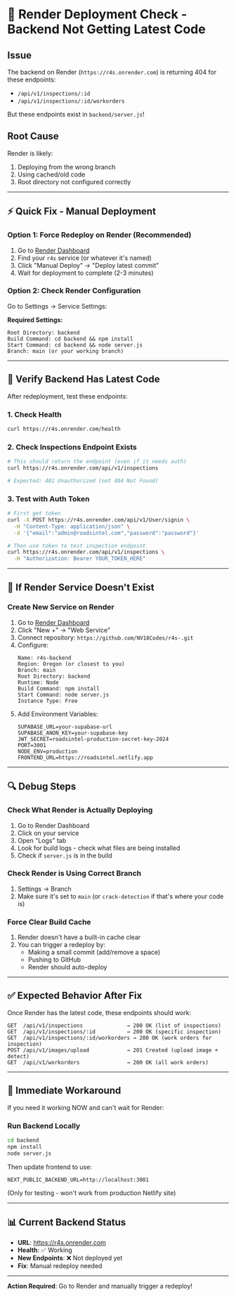 # 🔧 Render Deployment Check - Backend Not Getting Latest Code

## Issue
The backend on Render (`https://r4s.onrender.com`) is returning 404 for these endpoints:
- `/api/v1/inspections/:id`
- `/api/v1/inspections/:id/workorders`

But these endpoints exist in `backend/server.js`!

## Root Cause
Render is likely:
1. Deploying from the wrong branch
2. Using cached/old code
3. Root directory not configured correctly

---

## ⚡ Quick Fix - Manual Deployment

### Option 1: Force Redeploy on Render (Recommended)
1. Go to [Render Dashboard](https://dashboard.render.com)
2. Find your `r4s` service (or whatever it's named)
3. Click "Manual Deploy" → "Deploy latest commit"
4. Wait for deployment to complete (2-3 minutes)

### Option 2: Check Render Configuration
Go to Settings → Service Settings:

**Required Settings:**
```
Root Directory: backend
Build Command: cd backend && npm install
Start Command: cd backend && node server.js
Branch: main (or your working branch)
```

---

## 🧪 Verify Backend Has Latest Code

After redeployment, test these endpoints:

### 1. Check Health
```bash
curl https://r4s.onrender.com/health
```

### 2. Check Inspections Endpoint Exists
```bash
# This should return the endpoint (even if it needs auth)
curl https://r4s.onrender.com/api/v1/inspections

# Expected: 401 Unauthorized (not 404 Not Found)
```

### 3. Test with Auth Token
```bash
# First get token
curl -X POST https://r4s.onrender.com/api/v1/User/signin \
  -H "Content-Type: application/json" \
  -d '{"email":"admin@roadsintel.com","password":"password"}'

# Then use token to test inspection endpoint
curl https://r4s.onrender.com/api/v1/inspections \
  -H "Authorization: Bearer YOUR_TOKEN_HERE"
```

---

## 📝 If Render Service Doesn't Exist

### Create New Service on Render
1. Go to [Render Dashboard](https://dashboard.render.com)
2. Click "New +" → "Web Service"
3. Connect repository: `https://github.com/NV18Codes/r4s-.git`
4. Configure:
   ```
   Name: r4s-backend
   Region: Oregon (or closest to you)
   Branch: main
   Root Directory: backend
   Runtime: Node
   Build Command: npm install
   Start Command: node server.js
   Instance Type: Free
   ```
5. Add Environment Variables:
   ```
   SUPABASE_URL=your-supabase-url
   SUPABASE_ANON_KEY=your-supabase-key
   JWT_SECRET=roadsintel-production-secret-key-2024
   PORT=3001
   NODE_ENV=production
   FRONTEND_URL=https://roadsintel.netlify.app
   ```

---

## 🔍 Debug Steps

### Check What Render is Actually Deploying
1. Go to Render Dashboard
2. Click on your service
3. Open "Logs" tab
4. Look for build logs - check what files are being installed
5. Check if `server.js` is in the build

### Check Render is Using Correct Branch
1. Settings → Branch
2. Make sure it's set to `main` (or `crack-detection` if that's where your code is)

### Force Clear Build Cache
1. Render doesn't have a built-in cache clear
2. You can trigger a redeploy by:
   - Making a small commit (add/remove a space)
   - Pushing to GitHub
   - Render should auto-deploy

---

## ✅ Expected Behavior After Fix

Once Render has the latest code, these endpoints should work:

```
GET  /api/v1/inspections              → 200 OK (list of inspections)
GET  /api/v1/inspections/:id          → 200 OK (specific inspection)
GET  /api/v1/inspections/:id/workorders → 200 OK (work orders for inspection)
POST /api/v1/images/upload            → 201 Created (upload image + detect)
GET  /api/v1/workorders               → 200 OK (all work orders)
```

---

## 🚨 Immediate Workaround

If you need it working NOW and can't wait for Render:

### Run Backend Locally
```bash
cd backend
npm install
node server.js
```

Then update frontend to use:
```
NEXT_PUBLIC_BACKEND_URL=http://localhost:3001
```

(Only for testing - won't work from production Netlify site)

---

## 📊 Current Backend Status
- **URL**: https://r4s.onrender.com
- **Health**: ✅ Working
- **New Endpoints**: ❌ Not deployed yet
- **Fix**: Manual redeploy needed

---

**Action Required**: Go to Render and manually trigger a redeploy!
